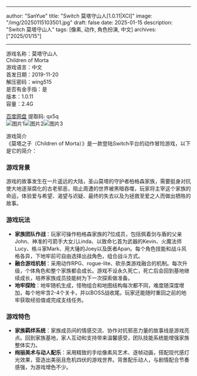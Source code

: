 
---
author: "SanYue"
title: "Switch 莫塔守山人[1.0.11|XCI]"
image: "/img/20250115103501.jpg"
draft: false
date: 2025-01-15
description: "Switch 莫塔守山人"
tags: [像素, 动作, 角色扮演, 中文]
archives: ["2025/01/15"]

---

游戏名称：莫塔守山人   
Children of Morta    
游戏语言：中文  
首发日期：2019-11-20  
解压密码：wing515  
是否有金手指：是  
版本：1.0.11   
容量：2.4G

[百度网盘](https://pan.baidu.com/s/1WuNlFqBBjXbAliMoFGg7WQ) 提取码: qx5q  
![图片1](/img/639eaa.jpg)![图片2](/img/c67bbe.jpg)![图片3](/img/972098.jpg)  

游戏简介  
《莫塔之子（Children of Morta）》是一款登陆Switch平台的动作冒险游戏，以下是它的简介：

### 游戏背景
游戏的故事发生在一片遥远的大陆，圣山莫塔的守护者柏格森家族，需要挺身对抗使大地逐渐腐化的古老邪恶，阻止周遭的世界被黑暗吞噬，玩家将主宰这个家族的命运，体验爱与希望、渴望与迟疑、最终的失去以及为拯救至爱之人而做出牺牲的故事。

### 游戏玩法
- **家族团队作战**：玩家可操作柏格森家族的7位成员，包括佩着剑与盾的父亲John、神准的弓箭手大女儿Linda、以致命匕首为武器的Kevin、火魔法师Lucy、格斗家Mark、用大锤的Joey以及医者Apan。每个角色技能和战斗风格各异，下地牢前可自由选择出战角色，组合战斗方式。
- **融合游戏机制**：采用动作RPG、rogue-lite、砍杀类游戏融合的机制。每次升级，个体角色和整个家族都会成长。游戏不设永久死亡，死亡后会回到基地继续成长，培养家族成员技能树为下一次探索做准备。
- **地牢探险**：地牢随机生成，怪物组合和地图结构每次都不同，难度随深度增加，每个地牢含2-4个关卡，并以BOSS战收尾。玩家还能随时重回之前的地牢获取经验值或完成支线任务。

### 游戏特色
- **家族羁绊系统**：家族成员间的情感交流、协作对抗邪恶力量的故事线是游戏亮点。回到家族基地，家人互动和支持带来温馨感受，团队技能系统能增强家族整体实力。
- **绚丽美术与动人配乐**：采用精致的手绘像素风艺术、逐帧动画，搭配现代感灯光效果，营造出美丽且危机四伏的游戏世界。背景配乐动人，与剧情配合节奏感强，为游戏增色不少。
